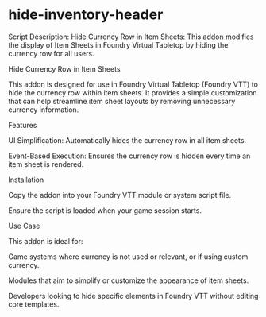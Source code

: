 # hide-inventory-header
Script Description: Hide Currency Row in Item Sheets: This addon modifies the display of Item Sheets in Foundry Virtual Tabletop by hiding the currency row for all users.

Hide Currency Row in Item Sheets

This addon is designed for use in Foundry Virtual Tabletop (Foundry VTT) to hide the currency row within item sheets. It provides a simple customization that can help streamline item sheet layouts by removing unnecessary currency information.

Features

UI Simplification: Automatically hides the currency row in all item sheets.

Event-Based Execution: Ensures the currency row is hidden every time an item sheet is rendered.

Installation

Copy the addon into your Foundry VTT module or system script file.

Ensure the script is loaded when your game session starts.

Use Case

This addon is ideal for:

Game systems where currency is not used or relevant, or if using custom currency.

Modules that aim to simplify or customize the appearance of item sheets.

Developers looking to hide specific elements in Foundry VTT without editing core templates.
